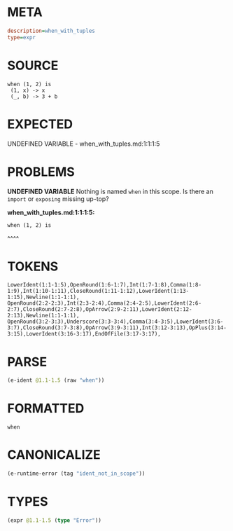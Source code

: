 # META
~~~ini
description=when_with_tuples
type=expr
~~~
# SOURCE
~~~roc
when (1, 2) is
 (1, x) -> x
 (_, b) -> 3 + b
~~~
# EXPECTED
UNDEFINED VARIABLE - when_with_tuples.md:1:1:1:5
# PROBLEMS
**UNDEFINED VARIABLE**
Nothing is named `when` in this scope.
Is there an `import` or `exposing` missing up-top?

**when_with_tuples.md:1:1:1:5:**
```roc
when (1, 2) is
```
^^^^


# TOKENS
~~~zig
LowerIdent(1:1-1:5),OpenRound(1:6-1:7),Int(1:7-1:8),Comma(1:8-1:9),Int(1:10-1:11),CloseRound(1:11-1:12),LowerIdent(1:13-1:15),Newline(1:1-1:1),
OpenRound(2:2-2:3),Int(2:3-2:4),Comma(2:4-2:5),LowerIdent(2:6-2:7),CloseRound(2:7-2:8),OpArrow(2:9-2:11),LowerIdent(2:12-2:13),Newline(1:1-1:1),
OpenRound(3:2-3:3),Underscore(3:3-3:4),Comma(3:4-3:5),LowerIdent(3:6-3:7),CloseRound(3:7-3:8),OpArrow(3:9-3:11),Int(3:12-3:13),OpPlus(3:14-3:15),LowerIdent(3:16-3:17),EndOfFile(3:17-3:17),
~~~
# PARSE
~~~clojure
(e-ident @1.1-1.5 (raw "when"))
~~~
# FORMATTED
~~~roc
when
~~~
# CANONICALIZE
~~~clojure
(e-runtime-error (tag "ident_not_in_scope"))
~~~
# TYPES
~~~clojure
(expr @1.1-1.5 (type "Error"))
~~~
